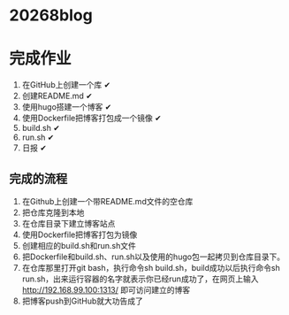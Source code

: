 # 20268blog

# 完成作业 
  1. 在GitHub上创建一个库 ✔
  2. 创建README.md ✔
  3. 使用hugo搭建一个博客 ✔
  4. 使用Dockerfile把博客打包成一个镜像 ✔
  5. build.sh ✔
  6. run.sh ✔
  7. 日报 ✔
  
## 完成的流程
  1. 在Github上创建一个带README.md文件的空仓库
  2. 把仓库克隆到本地
  3. 在仓库目录下建立博客站点
  4. 使用Dockerfile把博客打包为镜像
  5. 创建相应的build.sh和run.sh文件
  6. 把Dockerfile和build.sh、run.sh以及使用的hugo包一起拷贝到仓库目录下。
  7. 在仓库那里打开git bash，执行命令sh build.sh，build成功以后执行命令sh run.sh，出来运行容器的名字就表示你已经run成功了，在网页上输入   http://192.168.99.100:1313/ 即可访问建立的博客
  8. 把博客push到GitHub就大功告成了  
